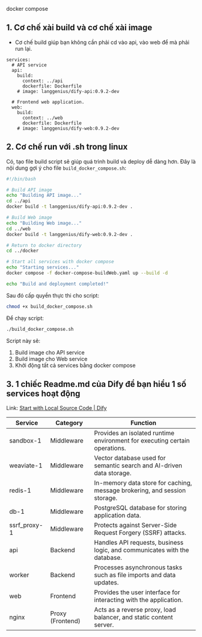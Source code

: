 
docker compose 

## 1. Cơ chế xài build và cơ chế xài image 
- Cơ chế build giúp bạn không cần phải cd vào api, vào web để mà phải run lại. 

```
services:
  # API service
  api:
    build:
      context: ../api
      dockerfile: Dockerfile
    # image: langgenius/dify-api:0.9.2-dev

  # Frontend web application.
  web:
    build:
      context: ../web
      dockerfile: Dockerfile
    # image: langgenius/dify-web:0.9.2-dev
```

## 2. Cơ chế run với .sh trong linux 


Có, tạo file build script sẽ giúp quá trình build và deploy dễ dàng hơn. Đây là nội dung gợi ý cho file `build_docker_compose.sh`:

```bash:docker/build_docker_compose.sh
#!/bin/bash

# Build API image
echo "Building API image..."
cd ../api
docker build -t langgenius/dify-api:0.9.2-dev .

# Build Web image
echo "Building Web image..."
cd ../web
docker build -t langgenius/dify-web:0.9.2-dev .

# Return to docker directory
cd ../docker

# Start all services with docker compose
echo "Starting services..."
docker compose -f docker-compose-buildWeb.yaml up --build -d

echo "Build and deployment completed!"
```

Sau đó cấp quyền thực thi cho script:
```bash
chmod +x build_docker_compose.sh
```

Để chạy script:
```bash
./build_docker_compose.sh
```

Script này sẽ:
1. Build image cho API service
2. Build image cho Web service 
3. Khởi động tất cả services bằng docker compose


## 3. 1 chiếc Readme.md của Dify để bạn hiểu 1 số services hoạt động 

Link: [Start with Local Source Code | Dify](https://docs.dify.ai/getting-started/install-self-hosted/local-source-code)

| **Service**  | **Category**     | **Function**                                                               |
| ------------ | ---------------- | -------------------------------------------------------------------------- |
| sandbox-1    | Middleware       | Provides an isolated runtime environment for executing certain operations. |
| weaviate-1   | Middleware       | Vector database used for semantic search and AI-driven data storage.       |
| redis-1      | Middleware       | In-memory data store for caching, message brokering, and session storage.  |
| db-1         | Middleware       | PostgreSQL database for storing application data.                          |
| ssrf_proxy-1 | Middleware       | Protects against Server-Side Request Forgery (SSRF) attacks.               |
| api          | Backend          | Handles API requests, business logic, and communicates with the database.  |
| worker       | Backend          | Processes asynchronous tasks such as file imports and data updates.        |
| web          | Frontend         | Provides the user interface for interacting with the application.          |
| nginx        | Proxy (Frontend) | Acts as a reverse proxy, load balancer, and static content server.         |


